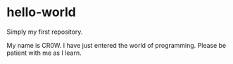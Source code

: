# hello-world
Simply my first repository.

My name is CR0W. I have just entered the world of programming. 
Please be patient with me as I learn.
